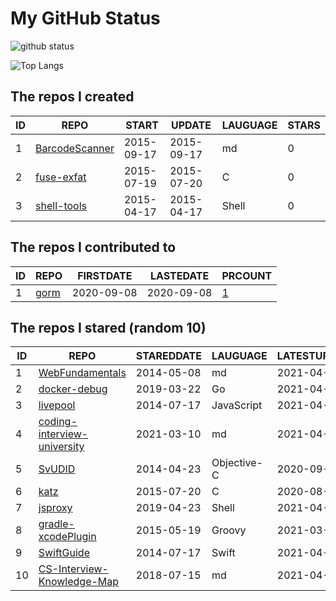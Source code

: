 # My GitHub Status

<img src="https://github-readme-stats-1.yihong0618.vercel.app/api?username=egenchen&show_icons=true&&&hide_title=true&count_private=true" alt="github status" />

![Top Langs](https://github-readme-stats-1.yihong0618.vercel.app/api/top-langs/?username=egenchen&layout=compact)

<!--START_SECTION:my_github-->
## The repos I created
| ID |                             REPO                             |   START    |   UPDATE   | LAUGUAGE | STARS |
|----|--------------------------------------------------------------|------------|------------|----------|-------|
|  1 | [BarcodeScanner](https://github.com/egenchen/BarcodeScanner) | 2015-09-17 | 2015-09-17 | md       |     0 |
|  2 | [fuse-exfat](https://github.com/egenchen/fuse-exfat)         | 2015-07-19 | 2015-07-20 | C        |     0 |
|  3 | [shell-tools](https://github.com/egenchen/shell-tools)       | 2015-04-17 | 2015-04-17 | Shell    |     0 |

## The repos I contributed to
| ID |                  REPO                   | FIRSTDATE  | LASTEDATE  |                                PRCOUNT                                 |
|----|-----------------------------------------|------------|------------|------------------------------------------------------------------------|
|  1 | [gorm](https://github.com/go-gorm/gorm) | 2020-09-08 | 2020-09-08 | [1](https://github.com/go-gorm/gorm/pulls?q=is%3Apr+author%3Aegenchen) |

## The repos I stared (random 10)
| ID |                                           REPO                                           | STAREDDATE |  LAUGUAGE   | LATESTUPDATE |
|----|------------------------------------------------------------------------------------------|------------|-------------|--------------|
|  1 | [WebFundamentals](https://github.com/flynngao/WebFundamentals)                           | 2014-05-08 | md          | 2021-04-05   |
|  2 | [docker-debug](https://github.com/zeromake/docker-debug)                                 | 2019-03-22 | Go          | 2021-04-21   |
|  3 | [livepool](https://github.com/rehorn/livepool)                                           | 2014-07-17 | JavaScript  | 2021-04-11   |
|  4 | [coding-interview-university](https://github.com/jwasham/coding-interview-university)    | 2021-03-10 | md          | 2021-04-23   |
|  5 | [SvUDID](https://github.com/smileEvday/SvUDID)                                           | 2014-04-23 | Objective-C | 2020-09-28   |
|  6 | [katz](https://github.com/gnubert/katz)                                                  | 2015-07-20 | C           | 2020-08-02   |
|  7 | [jsproxy](https://github.com/EtherDream/jsproxy)                                         | 2019-04-23 | Shell       | 2021-04-22   |
|  8 | [gradle-xcodePlugin](https://github.com/openbakery/gradle-xcodePlugin)                   | 2015-05-19 | Groovy      | 2021-03-08   |
|  9 | [SwiftGuide](https://github.com/ipader/SwiftGuide)                                       | 2014-07-17 | Swift       | 2021-04-22   |
| 10 | [CS-Interview-Knowledge-Map](https://github.com/InterviewMap/CS-Interview-Knowledge-Map) | 2018-07-15 | md          | 2021-04-22   |

<!--END_SECTION:my_github-->
